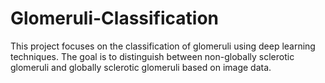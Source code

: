 # Glomeruli-Classification
This project focuses on the classification of glomeruli using deep learning techniques. The goal is to distinguish between non-globally sclerotic glomeruli and globally sclerotic glomeruli based on image data.
